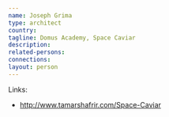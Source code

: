```yaml
---
name: Joseph Grima
type: architect
country:
tagline: Domus Academy, Space Caviar
description:
related-persons:
connections:
layout: person
---
```

Links:
* <http://www.tamarshafrir.com/Space-Caviar>
